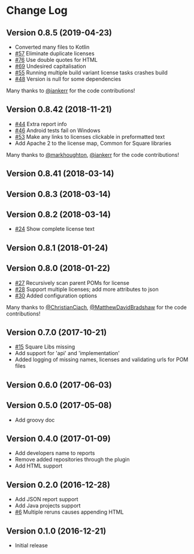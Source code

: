 # Change Log

## Version 0.8.5 (2019-04-23)
 
 * Converted many files to Kotlin
 * [#57](https://github.com/jaredsburrows/gradle-license-plugin/pull/57) Eliminate duplicate licenses
 * [#76](https://github.com/jaredsburrows/gradle-license-plugin/pull/76) Use double quotes for HTML
 * [#69](https://github.com/jaredsburrows/gradle-license-plugin/pull/69) Undesired capitalisation
 * [#55](https://github.com/jaredsburrows/gradle-license-plugin/pull/55) Running multiple build variant license tasks crashes build
 * [#48](https://github.com/jaredsburrows/gradle-license-plugin/pull/48) Version is null for some dependencies

  Many thanks to
  [@iankerr](https://github.com/iankerr)
  for the code contributions!

## Version 0.8.42 (2018-11-21)

 * [#44](https://github.com/jaredsburrows/gradle-license-plugin/pull/44) Extra report info
 * [#46](https://github.com/jaredsburrows/gradle-license-plugin/pull/46) Android tests fail on Windows
 * [#53](https://github.com/jaredsburrows/gradle-license-plugin/pull/53) Make any links to licenses clickable in preformatted text 
 * Add Apache 2 to the license map, Common for Square libraries
 
  Many thanks to
  [@markhoughton](https://github.com/markhoughton),
  [@iankerr](https://github.com/iankerr)
  for the code contributions!

## Version 0.8.41 (2018-03-14)
## Version 0.8.3  (2018-03-14)
## Version 0.8.2  (2018-03-14)

 * [#24](https://github.com/jaredsburrows/gradle-license-plugin/issues/24) Show complete license text

## Version 0.8.1  (2018-01-24)
## Version 0.8.0  (2018-01-22)

 * [#27](https://github.com/jaredsburrows/gradle-license-plugin/pull/27) Recursively scan parent POMs for license
 * [#28](https://github.com/jaredsburrows/gradle-license-plugin/pull/29) Support multiple licenses; add more attributes to json
 * [#30](https://github.com/jaredsburrows/gradle-license-plugin/pull/30) Added configuration options
 
 Many thanks to
 [@ChristianCiach](https://github.com/ChristianCiach),
 [@MatthewDavidBradshaw](https://github.com/MatthewDavidBradshaw)
 for the code contributions!

## Version 0.7.0  (2017-10-21)

 * [#15](https://github.com/jaredsburrows/gradle-license-plugin/issues/15) Square Libs missing
 * Add support for 'api' and 'implementation'
 * Added logging of missing names, licenses and validating urls for POM files

## Version 0.6.0  (2017-06-03)

## Version 0.5.0  (2017-05-08)

 * Add groovy doc

## Version 0.4.0  (2017-01-09)

 * Add developers name to reports
 * Remove added repositories through the plugin
 * Add HTML support

## Version 0.2.0  (2016-12-28)

 * Add JSON report support
 * Add Java projects support
 * [#6](https://github.com/jaredsburrows/gradle-spoon-plugin/pull/6) Multiple reruns causes appending HTML

## Version 0.1.0  (2016-12-21)

* Initial release
